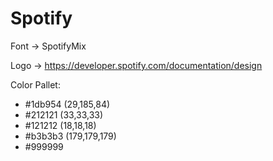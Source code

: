 # Spotify

Font -> SpotifyMix

Logo -> https://developer.spotify.com/documentation/design

Color Pallet:

- #1db954 (29,185,84)
- #212121 (33,33,33)
- #121212 (18,18,18)
- #b3b3b3 (179,179,179)
- #999999
